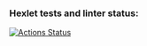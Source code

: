 ### Hexlet tests and linter status:
[![Actions Status](https://github.com/egolgovskikh/java-project-72/actions/workflows/hexlet-check.yml/badge.svg)](https://github.com/egolgovskikh/java-project-72/actions)